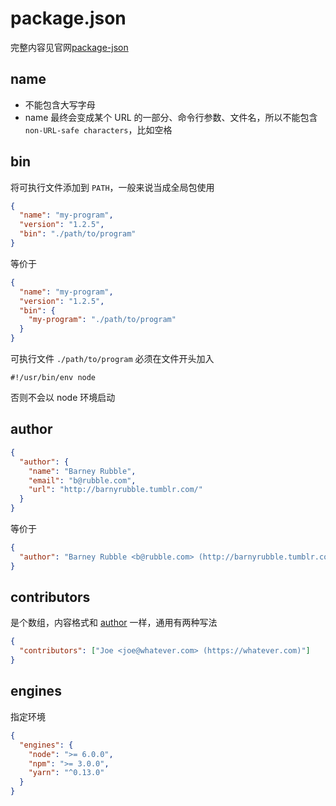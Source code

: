# package.json

完整内容见官网[package-json](https://docs.npmjs.com/cli/v7/configuring-npm/package-json)

## name

- 不能包含大写字母
- name 最终会变成某个 URL 的一部分、命令行参数、文件名，所以不能包含 `non-URL-safe characters`，比如空格

## bin

将可执行文件添加到 `PATH`，一般来说当成全局包使用

```json
{
  "name": "my-program",
  "version": "1.2.5",
  "bin": "./path/to/program"
}
```

等价于

```json
{
  "name": "my-program",
  "version": "1.2.5",
  "bin": {
    "my-program": "./path/to/program"
  }
}
```

可执行文件 `./path/to/program` 必须在文件开头加入

```
#!/usr/bin/env node
```

否则不会以 node 环境启动

## author

```json
{
  "author": {
    "name": "Barney Rubble",
    "email": "b@rubble.com",
    "url": "http://barnyrubble.tumblr.com/"
  }
}
```

等价于

```json
{
  "author": "Barney Rubble <b@rubble.com> (http://barnyrubble.tumblr.com/)"
}
```

## contributors

是个数组，内容格式和 [author](#author) 一样，通用有两种写法

```json
{
  "contributors": ["Joe <joe@whatever.com> (https://whatever.com)"]
}
```

## engines

指定环境

```json
{
  "engines": {
    "node": ">= 6.0.0",
    "npm": ">= 3.0.0",
    "yarn": "^0.13.0"
  }
}
```
